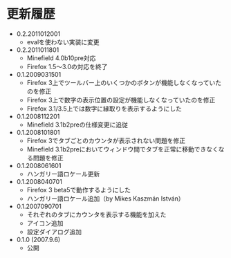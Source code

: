 # 更新履歴

 - 0.2.2011012001
   * evalを使わない実装に変更
 - 0.2.2011011801
   * Minefield 4.0b10pre対応
   * Firefox 1.5～3.0の対応を終了
 - 0.1.2009031501
   * Firefox 3上でツールバー上のいくつかのボタンが機能しなくなっていたのを修正
   * Firefox 3上で数字の表示位置の設定が機能しなくなっていたのを修正
   * Firefox 3.1/3.5上では数字に縁取りを表示するようにした
 - 0.1.2008112201
   * Minefield 3.1b2preの仕様変更に追従
 - 0.1.2008101801
   * Firefox 3でタブごとのカウンタが表示されない問題を修正
   * Minefield 3.1b2preにおいてウィンドウ間でタブを正常に移動できなくなる問題を修正
 - 0.1.2008061601
   * ハンガリー語ロケール更新
 - 0.1.2008040701
   * Firefox 3 beta5で動作するようにした
   * ハンガリー語ロケール追加（by Mikes Kaszmán István）
 - 0.1.2007090701
   * それぞれのタブにカウンタを表示する機能を加えた
   * アイコン追加
   * 設定ダイアログ追加
 - 0.1.0 (2007.9.6)
   * 公開

